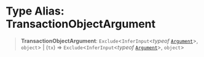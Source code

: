 # Type Alias: TransactionObjectArgument

> **TransactionObjectArgument**: `Exclude`\<`InferInput`\<_typeof_ [`Argument`](../variables/Argument.md)\>, `object`\> \| (`tx`) => `Exclude`\<`InferInput`\<_typeof_ [`Argument`](../variables/Argument.md)\>, `object`\>
